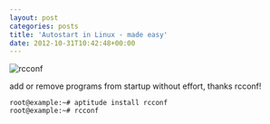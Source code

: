 ```yaml
---
layout: post
categories: posts
title: 'Autostart in Linux - made easy'
date: 2012-10-31T10:42:48+00:00
---
```



![rcconf](/techlog/images/rcconf.png "rcconf")

add or remove programs from startup without effort, thanks rcconf!

```
root@example:~# aptitude install rcconf  
root@example:~# rcconf
```